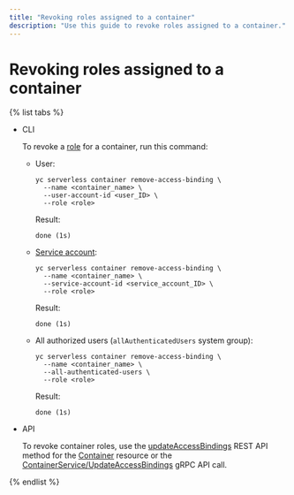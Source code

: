 ```yaml
---
title: "Revoking roles assigned to a container"
description: "Use this guide to revoke roles assigned to a container."
---
```


# Revoking roles assigned to a container

{% list tabs %}

- CLI

   To revoke a [role](../security/index.md) for a container, run this command:

   * User:
      ```
      yc serverless container remove-access-binding \
        --name <container_name> \
        --user-account-id <user_ID> \
        --role <role>
      ```
      Result:
      ```
      done (1s)
      ```
   * [Service account](../../iam/concepts/users/service-accounts.md):
      ```
      yc serverless container remove-access-binding \
        --name <container_name> \
        --service-account-id <service_account_ID> \
        --role <role>
      ```
      Result:
      ```
      done (1s)
      ```
   * All authorized users (`allAuthenticatedUsers` system group):
      ```
      yc serverless container remove-access-binding \
        --name <container_name> \
        --all-authenticated-users \
        --role <role>
      ```
      Result:
      ```
      done (1s)
      ```

- API

   To revoke container roles, use the [updateAccessBindings](../containers/api-ref/Container/updateAccessBindings.md) REST API method for the [Container](../containers/api-ref/Container/index.md) resource or the [ContainerService/UpdateAccessBindings](../containers/api-ref/grpc/container_service.md#UpdateAccessBindings) gRPC API call.

{% endlist %}